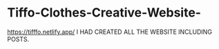 # Tiffo-Clothes-Creative-Website-


https://tifffo.netlify.app/
I HAD CREATED ALL THE WEBSITE INCLUDING POSTS.
